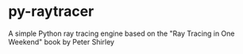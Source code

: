 # py-raytracer
A simple Python ray tracing engine based on the "Ray Tracing in One Weekend" book by Peter Shirley
